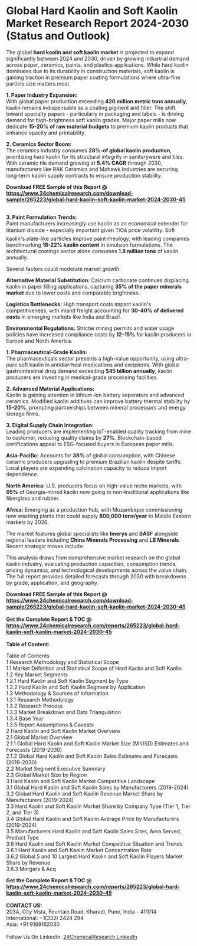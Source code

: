<h1>Global Hard Kaolin and Soft Kaolin Market Research Report 2024-2030 (Status and Outlook)</h1><p>The global <strong>hard kaolin and soft kaolin market</strong> is projected to expand significantly between 2024 and 2030, driven by growing industrial demand across paper, ceramics, paints, and plastics applications. While hard kaolin dominates due to its durability in construction materials, soft kaolin is gaining traction in premium paper coating formulations where ultra-fine particle size matters most.</p><p><strong>1. Paper Industry Expansion:</strong><br>
With global paper production exceeding <strong>420 million metric tons annually</strong>, kaolin remains indispensable as a coating pigment and filler. The shift toward specialty papers - particularly in packaging and labels - is driving demand for high-brightness soft kaolin grades. Major paper mills now dedicate <strong>15-20% of raw material budgets</strong> to premium kaolin products that enhance opacity and printability.</p><p><strong>2. Ceramics Sector Boom:</strong><br>
The ceramics industry consumes <strong>28%-of global kaolin production</strong>, prioritizing hard kaolin for its structural integrity in sanitaryware and tiles. With ceramic tile demand growing at <strong>5.4% CAGR</strong> through 2030, manufacturers like RAK Ceramics and Mohawk Industries are securing long-term kaolin supply contracts to ensure production stability.</p><div><b>Download FREE Sample of this Report @ 
            <a href="https://www.24chemicalresearch.com/download-sample/265223/global-hard-kaolin-soft-kaolin-market-2024-2030-45">
            https://www.24chemicalresearch.com/download-sample/265223/global-hard-kaolin-soft-kaolin-market-2024-2030-45</a></b></div><br><p><strong>3. Paint Formulation Trends:</strong><br>
Paint manufacturers increasingly use kaolin as an economical extender for titanium dioxide - especially important given TiOâ price volatility. Soft kaolin's plate-like particles improve paint rheology, with leading companies benchmarking <strong>18-22% kaolin content</strong> in emulsion formulations. The architectural coatings sector alone consumes <strong>1.8 million tons</strong> of kaolin annually.</p><p>Several factors could moderate market growth:</p><p><strong>Alternative Material Substitution:</strong> Calcium carbonate continues displacing kaolin in paper filling applications, capturing <strong>35% of the paper minerals market</strong> due to lower costs and comparable brightness.</p><p><strong>Logistics Bottlenecks:</strong> High transport costs impact kaolin's competitiveness, with inland freight accounting for <strong>30-40% of delivered costs</strong> in emerging markets like India and Brazil.</p><p><strong>Environmental Regulations:</strong> Stricter mining permits and water usage policies have increased compliance costs by <strong>12-15%</strong> for kaolin producers in Europe and North America.</p><p><strong>1. Pharmaceutical-Grade Kaolin:</strong><br>
The pharmaceuticals sector presents a high-value opportunity, using ultra-pure soft kaolin in antidiarrheal medications and excipients. With global gastrointestinal drug demand exceeding <strong>$45 billion annually</strong>, kaolin producers are investing in medical-grade processing facilities.</p><p><strong>2. Advanced Material Applications:</strong><br>
Kaolin is gaining attention in lithium-ion battery separators and advanced ceramics. Modified kaolin additives can improve battery thermal stability by <strong>15-20%</strong>, prompting partnerships between mineral processors and energy storage firms.</p><p><strong>3. Digital Supply Chain Integration:</strong><br>
Leading producers are implementing IoT-enabled quality tracking from mine to customer, reducing quality claims by <strong>27%</strong>. Blockchain-based certifications appeal to ESG-focused buyers in European paper mills.</p><p><strong>Asia-Pacific:</strong> Accounts for <strong>38%</strong> of global consumption, with Chinese ceramic producers upgrading to premium Brazilian kaolin despite tariffs. Local players are expanding calcination capacity to reduce import dependence.</p><p><strong>North America:</strong> U.S. producers focus on high-value niche markets, with <strong>65%</strong> of Georgia-mined kaolin now going to non-traditional applications like fiberglass and rubber.</p><p><strong>Africa:</strong> Emerging as a production hub, with Mozambique commissioning new washing plants that could supply <strong>800,000 tons/year</strong> to Middle Eastern markets by 2026.</p><p>The market features global specialists like <strong>Imerys</strong> and <strong>BASF</strong> alongside regional leaders including <strong>China Minerals Processing</strong> and <strong>LB Minerals</strong>. Recent strategic moves include:</p><p>This analysis draws from comprehensive market research on the global kaolin industry, evaluating production capacities, consumption trends, pricing dynamics, and technological developments across the value chain. The full report provides detailed forecasts through 2030 with breakdowns by grade, application, and geography.</p><div><b>Download FREE Sample of this Report @ 
            <a href="https://www.24chemicalresearch.com/download-sample/265223/global-hard-kaolin-soft-kaolin-market-2024-2030-45">
            https://www.24chemicalresearch.com/download-sample/265223/global-hard-kaolin-soft-kaolin-market-2024-2030-45</a></b></div><br><div><b>Get the Complete Report & TOC @ 
            <a href="https://www.24chemicalresearch.com/reports/265223/global-hard-kaolin-soft-kaolin-market-2024-2030-45">
            https://www.24chemicalresearch.com/reports/265223/global-hard-kaolin-soft-kaolin-market-2024-2030-45</a></b></div><br>
            <b>Table of Content:</b><p>Table of Contents<br />
1 Research Methodology and Statistical Scope<br />
1.1 Market Definition and Statistical Scope of Hard Kaolin and Soft Kaolin<br />
1.2 Key Market Segments<br />
1.2.1 Hard Kaolin and Soft Kaolin Segment by Type<br />
1.2.2 Hard Kaolin and Soft Kaolin Segment by Application<br />
1.3 Methodology & Sources of Information<br />
1.3.1 Research Methodology<br />
1.3.2 Research Process<br />
1.3.3 Market Breakdown and Data Triangulation<br />
1.3.4 Base Year<br />
1.3.5 Report Assumptions & Caveats<br />
2 Hard Kaolin and Soft Kaolin Market Overview<br />
2.1 Global Market Overview<br />
2.1.1 Global Hard Kaolin and Soft Kaolin Market Size (M USD) Estimates and Forecasts (2019-2030)<br />
2.1.2 Global Hard Kaolin and Soft Kaolin Sales Estimates and Forecasts (2019-2030)<br />
2.2 Market Segment Executive Summary<br />
2.3 Global Market Size by Region<br />
3 Hard Kaolin and Soft Kaolin Market Competitive Landscape<br />
3.1 Global Hard Kaolin and Soft Kaolin Sales by Manufacturers (2019-2024)<br />
3.2 Global Hard Kaolin and Soft Kaolin Revenue Market Share by Manufacturers (2019-2024)<br />
3.3 Hard Kaolin and Soft Kaolin Market Share by Company Type (Tier 1, Tier 2, and Tier 3)<br />
3.4 Global Hard Kaolin and Soft Kaolin Average Price by Manufacturers (2019-2024)<br />
3.5 Manufacturers Hard Kaolin and Soft Kaolin Sales Sites, Area Served, Product Type<br />
3.6 Hard Kaolin and Soft Kaolin Market Competitive Situation and Trends<br />
3.6.1 Hard Kaolin and Soft Kaolin Market Concentration Rate<br />
3.6.2 Global 5 and 10 Largest Hard Kaolin and Soft Kaolin Players Market Share by Revenue<br />
3.6.3 Mergers & Acq</p><div><b>Get the Complete Report & TOC @ 
            <a href="https://www.24chemicalresearch.com/reports/265223/global-hard-kaolin-soft-kaolin-market-2024-2030-45">
            https://www.24chemicalresearch.com/reports/265223/global-hard-kaolin-soft-kaolin-market-2024-2030-45</a></b></div><br><b>CONTACT US:</b><br>
            203A, City Vista, Fountain Road, Kharadi, Pune, India - 411014<br>
            International: +1(332) 2424 294<br>
            Asia: +91 9169162030 <br><br>
            Follow Us On LinkedIn: <a href="https://www.linkedin.com/company/24chemicalresearch/">24ChemicalResearch LinkedIn</a>